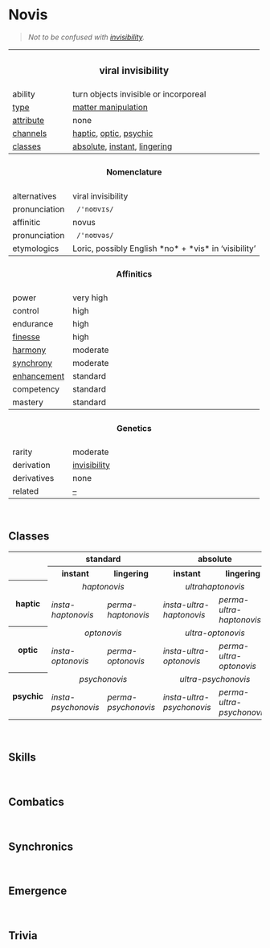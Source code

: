 # Novis

> *Not to be confused with [invisibility](invisibility.md).*


<table>
  <tr>
    <th colspan="2"> <h3> viral invisibility </h3> </th>
  </tr>
  <tr>
    <td> ability </td>
    <td> turn objects invisible or incorporeal </td>
  </tr>
  <tr>
    <td> <a href="../readme.md#types"> type </a> </td>
    <td> <a href="../readme.md#matter manipulation"> matter manipulation </a> </td>
  </tr>
  <tr>
    <td> <a href="../readme.md#attributes"> attribute </a> </td>
    <td> none </td>
  </tr>
  <tr>
    <td> <a href="../readme.md#channels"> channels </a> </td>
    <td> <a href="../readme.md#haptic">haptic</a>, <a href="../readme.md#optic">optic</a>, <a href="../readme.md#psychic">psychic</a> </td>
  </tr>
  <tr>
    <td> <a href="../readme.md#classes"> classes </a> </td>
    <td> <a href="#absolute">absolute</a>, <a href="#instant">instant</a>, <a href="#lingering">lingering</a> </td>
  </tr>
  <tr>
    <th colspan="2"> <h4> Nomenclature </h4> </th>
  </tr>
  <tr>
    <td> alternatives </td>
    <td> viral invisibility </td>
  </tr>
  <tr>
    <td> pronunciation </td>
    <td> <code> /'noʊvɪs/ </code> </td>
  </tr>
  <tr>
    <td> affinitic </td>
    <td> novus </td>
  </tr>
  <tr>
    <td> pronunciation </td>
    <td> <code> /'noʊvəs/ </code> </td>
  </tr>
  <tr>
    <td> etymologics </td>
    <td> Loric, possibly English *no* + *vis* in ‘visibility’ </td>
  </tr>
  <tr>
    <th colspan="2"> <h4> Affinitics </h4> </th>
  </tr>
  <tr>
    <td> power </td>
    <td> very high </td>
  </tr>
  <tr>
    <td> control </td>
    <td> high </td>
  </tr>
  <tr>
    <td> endurance </td>
    <td> high </td>
  </tr>
  <tr>
    <td> <a href="../readme.md#finesse"> finesse </a> </td>
    <td> high </td>
  </tr>
  <tr>
    <td> <a href="../readme.md#harmony"> harmony </a> </td>
    <td> moderate </td>
  </tr>
  <tr>
    <td> <a href="../readme.md#synchrony"> synchrony </a> </td>
    <td> moderate </td>
  </tr>
  <tr>
    <td> <a href="../readme.md#enhancement"> enhancement </a> </td>
    <td> standard </td>
  </tr>
  <tr>
    <td> competency </td>
    <td> standard </td>
  </tr>
  <tr>
    <td> mastery </td>
    <td> standard </td>
  </tr>
  <tr>
    <th colspan="2"> <h4> Genetics </h4> </th>
  </tr>
  <tr>
    <td> rarity </td>
    <td> moderate </td>
  </tr>
  <tr>
    <td> derivation </td>
    <td> <a href="invisibility.md"> invisibility </a> </td>
  </tr>
  <tr>
    <td> derivatives </td>
    <td> none </td>
  </tr>
  <tr>
    <td> related </td>
    <td> <a href="–"> – </a> </td>
  </tr>
</table>


<br>


## Classes

<table>
  <tr>
    <td rowspan="2"></td>
    <th colspan="2"> standard </th>
    <th colspan="2"> absolute </th>
  </tr>
  <tr>
    <th> instant </th>
    <th> lingering </th>
    <th> instant </th>
    <th> lingering </th>
  <tr>
  <tr>
    <th rowspan="2"> haptic </th>
    <td colspan="2" align="center"> <em> haptonovis </em> </td>
    <td colspan="2" align="center"> <em> ultrahaptonovis </em> </td>
  </tr>
  <tr>
    <td> <em> insta-haptonovis </em> </td>
    <td> <em> perma-haptonovis </em> </td>
    <td> <em> insta-ultra-haptonovis </em> </td>
    <td> <em> perma-ultra-haptonovis </em> </td>
  </tr>
  <tr>
    <th rowspan="2"> optic </th>
    <td colspan="2" align="center"> <em> optonovis </em> </td>
    <td colspan="2" align="center"> <em> ultra-optonovis </em> </td>
  </tr>
  <tr>
    <td> <em> insta-optonovis </em> </td>
    <td> <em> perma-optonovis </em> </td>
    <td> <em> insta-ultra-optonovis </em> </td>
    <td> <em> perma-ultra-optonovis </em> </td>
  </tr>
  <tr>
    <th rowspan="2"> psychic </th>
    <td colspan="2" align="center"> <em> psychonovis </em> </td>
    <td colspan="2" align="center"> <em> ultra-psychonovis </em> </td>
  </tr>
  <tr>
    <td> <em> insta-psychonovis </em> </td>
    <td> <em> perma-psychonovis </em> </td>
    <td> <em> insta-ultra-psychonovis </em> </td>
    <td> <em> perma-ultra-psychonovis </em> </td>
  </tr>
</table>


<br>


## Skills


<br>


## Combatics


<br>


## Synchronics


<br>


## Emergence


<br>


## Trivia
